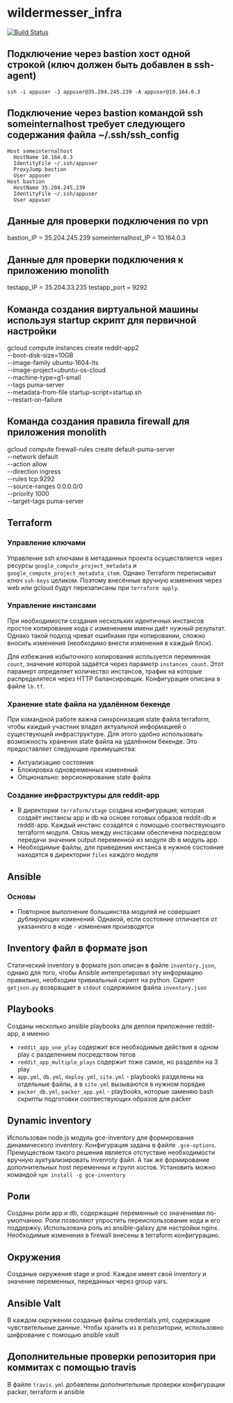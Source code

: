 # wildermesser_infra
[![Build Status](https://travis-ci.org/Otus-DevOps-2018-02/wildermesser_infra.svg?branch=ansible-3)](https://travis-ci.org/Otus-DevOps-2018-02/wildermesser_infra)
## Подключение через bastion хост одной строкой (ключ должен быть добавлен в ssh-agent)
    ssh -i appuser -J appuser@35.204.245.239 -A appuser@10.164.0.3

## Подключение через bastion командой ssh someinternalhost требует следующего содержания файла ~/.ssh/ssh_config
    Host someinternalhost
      HostName 10.164.0.3
      IdentityFile ~/.ssh/appuser
      ProxyJump bastion
      User appuser
    Host bastion
      HostName 35.204.245.239
      IdentityFile ~/.ssh/appuser
      User appuser

## Данные для проверки подключения по vpn
bastion_IP = 35.204.245.239
someinternalhost_IP = 10.164.0.3

## Данные для проверки подключения к приложению monolith
testapp_IP = 35.204.33.235
testapp_port = 9292

## Команда создания виртуальной машины используя startup скрипт для первичной настройки
gcloud compute instances create reddit-app2\
  --boot-disk-size=10GB \
  --image-family ubuntu-1604-lts \
  --image-project=ubuntu-os-cloud \
  --machine-type=g1-small \
  --tags puma-server \
  --metadata-from-file startup-script=startup.sh \
  --restart-on-failure

## Команда создания правила firewall для приложения monolith
gcloud compute firewall-rules create default-puma-server \
    --network default \
    --action allow \
    --direction ingress \
    --rules tcp:9292 \
    --source-ranges 0.0.0.0/0 \
    --priority 1000 \
    --target-tags puma-server

## Terraform
### Управление ключами
Управление ssh ключами в метаданных проекта осуществляется через ресурсы
`google_compute_project_metadata` и `google_compute_project_metadata_item`.
Однако Terraform переписыват ключ `ssh-keys` целиком. Поэтому внесённые вручную
изменения через web или gcloud будут перезаписаны при `terraform apply`.
### Управление инстансами
При необходимости создания нескольких идентичных инстансов простое копирование
кода с изменением имени даёт нужный результат. Однако такой подход чреват ошибками
при копировании, сложно вносить изменения (необходимо внести изменения в каждый блок).

Для избежания избыточного копирования испльзуется переменная `count`, значение которой задаётся через параметр `instances_count`. Этот парамерт определяет количество инстансов, трафик на которые распределятеся через HTTP балансировщик. Конфигурация описана в файле `lb.tf`.
### Хранение state файла на удалённом бекенде
При командной работе важна синхронизация state файла terraform, чтобы каждый участник владел актуальной информацией о существующей инфраструктуре. Для этого удобно использовать возможность хранения state файла на удалённом бекенде. Это предоставляет следующие преимущества:
- Актуализацию состояния
- Блокировка одновременных изменений
- Опционально: версионирование state файла
### Создание инфраструктуры для reddit-app
- В директории `terraform/stage` создана конфигурация, которая создаёт инстансы app и db на основе готовых образов reddit-db и reddit-app. Каждый инстанс созадётся с помощью соотвествующего terraform модуля. Связь между инстасами обеспечена посредсвом передачи значения output переменной из модуля db в модуль app.
- Необходимые файлы, для приведения инстанса в нужное состояние находятся в директории `files` каждого модуля
## Ansible
### Основы
- Повторное выполнение большинства модулей не совершает дублирующих изменений. Однакой, если состояние отличается от указанного в коде - изменения производятся
## Inventory файл в формате json
Статический inventory в формате json описан в файле `inventory.json`, однако для того, чтобы Ansible интепретировал эту информацию правильно, необходим тривиальный скрипт на python. Скрипт `getjson.py` возвращает в `stdout` содержимое файла `inventory.json`
## Playbooks
Созданы несколько ansible playbooks для деплоя приложение reddit-app, а именно
- `reddit_app_one_play` содержит все необходимые действия в одном play с разделением посредством тегов
- `reddit_app_multiple_plays` содержит тоже самое, но разделён на 3 play
- `app.yml`, `db.yml`, `deploy.yml`, `site.yml` - playbooks разделены на отдельные файлы, а в `site.yml` вызываются в нужном порядке
- `packer_db.yml`, `packer_app.yml` - playbooks, которые заменяю bash скрипты подготовки соотвествующих образов для packer
## Dynamic inventory
Использован node.js модуль gce-inventory для формирования динамического inventory. Конфигурация задана в файле `.gce-options`. Премуществом такого решения является отстуствие необходимости вручную ауктуализировать invenroty файл. А так же формирование дополнительных host переменных и групп хостов.
Установить можно командой `npm install -g gce-inventory`
## Роли
Созданы роли app и db, содержащие переменные со значениями по-умолчанию. Роли позволяют упростить переиспользование кода и его поддержку. Использована роль из ansible-galaxy для настройки nginх. Необходимые изменения в firewall внесены в terraform конфигурацию.
## Окружения
Созданые окружения stage и prod. Каждое имеет свой inventory и значение переменных, переданных через group vars.
## Ansible Valt
В каждом окружении созданые файлы credentials.yml, содержащие чувствительные данные. Чтобы хранить из в репозитории, использовно шифрование с помощью ansible vault
## Дополнительные проверки репозитория при коммитах с помощью travis
В файле `travis.yml` добавлены дополнительные проверки конфигурации packer, terraform и ansible
